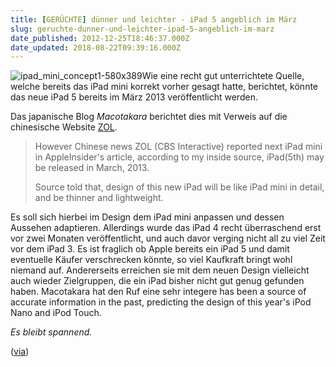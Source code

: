 ```yaml
---
title: [GERÜCHTE] dünner und leichter - iPad 5 angeblich im März
slug: geruchte-dunner-und-leichter-ipad-5-angeblich-im-marz
date_published: 2012-12-25T18:46:37.000Z
date_updated: 2018-08-22T09:39:16.000Z
---
```


![ipad_mini_concept1-580x389](//picdump.thafaker.de/2012/08/ipad_mini_concept1-580x389-100x100.jpg)Wie eine recht gut unterrichtete Quelle, welche bereits das iPad mini korrekt vorher gesagt hatte, berichtet, könnte das neue iPad 5 bereits im März 2013 veröffentlicht werden. 

Das japanische Blog *Macotakara* berichtet dies mit Verweis auf die chinesische Website [ZOL](http://news.zol.com.cn/340/3409426.html).

> However Chinese news ZOL (CBS Interactive) reported next iPad mini in AppleInsider's article, according to my inside source, iPad(5th) may be released in March, 2013.
> 
> Source told that, design of this new iPad will be like iPad mini in detail, and be thinner and lightweight.

Es soll sich hierbei im Design dem iPad mini anpassen und dessen Aussehen adaptieren. Allerdings wurde das iPad 4 recht überraschend erst vor zwei Monaten veröffentlicht, und auch davor verging nicht all zu viel Zeit vor dem iPad 3. Es ist fraglich ob Apple bereits ein iPad 5 und damit eventuelle Käufer verschrecken könnte, so viel Kaufkraft bringt wohl niemand auf. Andererseits erreichen sie mit dem neuen Design vielleicht auch wieder Zielgruppen, die ein iPad bisher nicht gut genug gefunden haben.
Macotakara hat den Ruf eine sehr integere has been a source of accurate information in the past, predicting the design of this year's iPod Nano and iPod Touch.

*Es bleibt spannend.*

([via](http://www.macrumors.com/2012/12/23/thinner-lighter-5th-generation-ipad-to-arrive-in-march-2013/))
